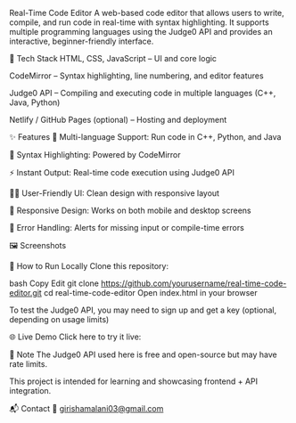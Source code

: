 Real-Time Code Editor
A web-based code editor that allows users to write, compile, and run code in real-time with syntax highlighting. It supports multiple programming languages using the Judge0 API and provides an interactive, beginner-friendly interface.

🔧 Tech Stack
HTML, CSS, JavaScript – UI and core logic

CodeMirror – Syntax highlighting, line numbering, and editor features

Judge0 API – Compiling and executing code in multiple languages (C++, Java, Python)

Netlify / GitHub Pages (optional) – Hosting and deployment

✨ Features
🧠 Multi-language Support: Run code in C++, Python, and Java

🎨 Syntax Highlighting: Powered by CodeMirror

⚡ Instant Output: Real-time code execution using Judge0 API

🧑‍💻 User-Friendly UI: Clean design with responsive layout

📱 Responsive Design: Works on both mobile and desktop screens

🚫 Error Handling: Alerts for missing input or compile-time errors

🖼️ Screenshots


🚀 How to Run Locally
Clone this repository:

bash
Copy
Edit
git clone https://github.com/yourusername/real-time-code-editor.git
cd real-time-code-editor
Open index.html in your browser

To test the Judge0 API, you may need to sign up and get a key (optional, depending on usage limits)

🌐 Live Demo
Click here to try it live: 

📌 Note
The Judge0 API used here is free and open-source but may have rate limits.

This project is intended for learning and showcasing frontend + API integration.

📬 Contact
📧 girishamalani03@gmail.com
